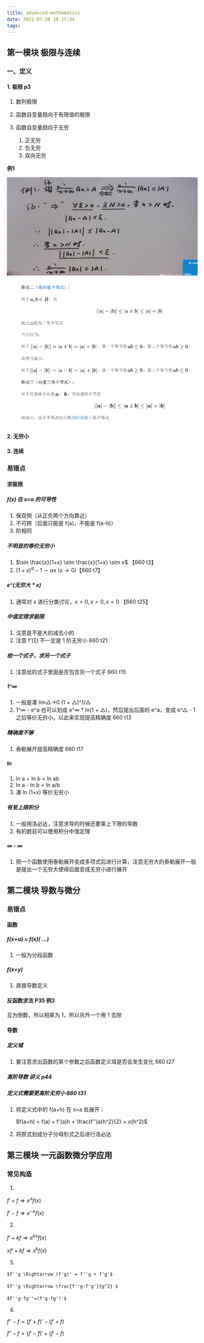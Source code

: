 ```yaml
---
title: advanced-mathematics
date: 2021-07-26 18:17:24
tags:
---
```


## 第一模块 极限与连续

### 一、定义

#### 1. 极限 p3

1. 数列极限

2. 函数自变量趋向于有限值的极限

3. 函数自变量趋向于无穷

   1. 正无穷
   2. 负无穷
   3. 双向无穷

**例1**

![image-20210726183327553](../advanced-mathematics/image-20210726183327553.png)

![image-20210726184604364](../advanced-mathematics/image-20210726184604364.png)

#### 2. 无穷小

#### 3. 连续

### 易错点

#### 求极限

##### f(x) 在 x=a 的可导性

1. 保双侧（从正负两个方向靠近）
2. 不可跨（后面只能是 f(a)，不能是 f(a-h)）
3. 阶相同

##### 不明显的等价无穷小

1. $\sin \frac{x}{1+x} \sim \frac{x}{1+x} \sim x$ 【660 t3】
2. $(1+x)^a-1 \sim ax\  ({x \to 0})$【660 t7】

##### e^(无穷大 * x)

1. 通常对 x 进行分类讨论，$x > 0 , x = 0, x < 0$ 【660 t25】

##### 中值定理求极限

1. 注意是不是大的减去小的
2. 注意 f'(ξ) 不一定是 1 阶无穷小 660 t21

##### 给一个式子，求另一个式子

1. 注意给的式子里面是否包含另一个式子 660 t15

##### 1^∞

1. 一般是凑 lim△->0 (1 + △)^1/△
2. 1^∞ - e^a 也可以划成 e^∞ * ln(1 + △)，然后提出后面的 e^a，变成 e^△ - 1 之后等价无穷小，以此来实现提高精确度 660 t13

##### 精确度不够

1. 泰勒展开提高精确度 660 t17

##### ln

1. ln a + ln b = ln ab
2. ln a - ln b = ln a/b
3. 凑 ln (1+x) 等价无穷小

##### 有变上限积分

1. 一般用洛必达，注意求导的时候还要乘上下限的导数
2. 有的题目可以使用积分中值定理

##### ∞ - ∞

1. 把一个函数使用泰勒展开变成多项式后进行计算，注意无穷大的泰勒展开一般是提出一个无穷大使得后面变成无穷小进行展开

## 第二模块 导数与微分

### 易错点

#### 函数

##### f(x+a) = f(x)( ...)

1. 一般为分段函数

##### f(x+y)

1. 直接导数定义

#### 反函数求法 P35 例3

互为倒数，所以相乘为 1，所以另外一个用 1 去除

#### 导数

##### 定义域

1. 要注意求出函数的某个参数之后函数定义域是否会发生变化 660 t27

##### 高阶导数 讲义 p44

##### 定义式需要更高阶无穷小 660 t31

1. 将定义式中的 f(a+h) 在 x=a 处展开：

   $f(a+h) = f(a) + f'(a)h + \frac{f''(a)h^2}{2} + o(h^2)$

2. 将原式划成分子分母形式之后进行洛必达


## 第三模块 一元函数微分学应用

### 常见构造

1. 

   $f'+f \Rightarrow e^xf(x)$

   $f'-f\Rightarrow e^{-x}f(x)$

2. 

   $f'+kf \Rightarrow e^{kx}f(x)$

   $xf'+kf \Rightarrow x^kf(x)$

3. 

    $f''g \Rightarrow (f'g)' = f''g + f'g'$

    $f''g \Rightarrow \frac{f''g-f'g'}{g^2} $

    $f''g-fg''=(f'g-fg')'$

4. 

   $f''-f = (f'+f)'-(f'+f)$

   $f''-f=(f'-f)'+(f'-f)$

